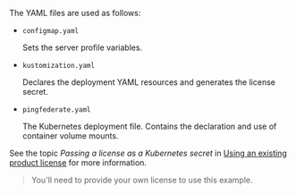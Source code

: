 The YAML files are used as follows:

* `configmap.yaml`

  Sets the server profile variables.

* `kustomization.yaml`

  Declares the deployment YAML resources and generates the license secret.

* `pingfederate.yaml`

  The Kubernetes deployment file. Contains the declaration and use of container volume mounts.

See the topic *Passing a license as a Kubernetes secret* in [Using an existing product license](../../docs/how-to/existingLicense.md) for more information.

> You'll need to provide your own license to use this example.
